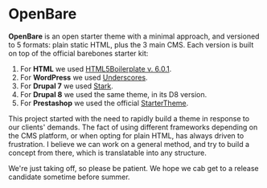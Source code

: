 # OpenBare
**OpenBare** is an open starter theme with a minimal approach, and versioned to 5 formats: plain static HTML, plus the 3 main CMS.
Each version is built on top of the official barebones starter kit:
1. For **HTML** we used [HTML5Boilerplate v. 6.0.1](https://html5boilerplate.com/).
2. For **WordPress** we used [Underscores](https://underscores.me/).
3. For **Drupal 7** we used [Stark](https://www.drupal.org/project/stark).
4. For **Drupal 8** we used the same theme, in its D8 version.
5. For **Prestashop** we used the official [StarterTheme](https://github.com/PrestaShop/StarterTheme).

This project started with the need to rapidly build a theme in response to our clients' demands. The fact of using different frameworks depending on the CMS platform, or when opting for plain HTML, has always driven to frustration. I believe we can work on a general method, and try to build a concept from there, which is translatable into any structure.

We're just taking off, so please be patient. We hope we cab get to a release candidate sometime before summer.
